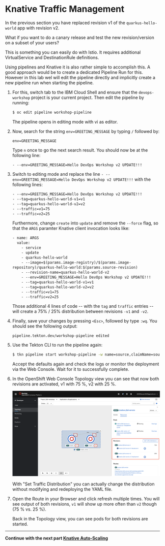 # Knative Traffic Management

In the previous section you have replaced revision v1 of the `quarkus-hello-world` app with revision v2.

What if you want to do a canary release and test the new revision/version on a subset of your users?  

This is something you can easily do with Istio. It requires additional VirtualService and DestinationRule definitions.

Using pipelines and Knative it is also rather simple to accomplish this. A good approach would be to create a dedicated Pipeline Run for this. However in this lab wel will edit the pipeline directly and implicitly create a new pipeline run when starting the pipeline.

1. For this, switch tab to the IBM Cloud Shell and ensure that the `devops-workshop` project is your current project. Then edit the pipeline by running:
    
    ```bash
    $ oc edit pipeline workshop-pipeline
    ```
    
    The pipeline opens in editing mode with vi as editor. 

1. Now, search for the string `env=GREETING_MESSAGE` by typing `/` followed by:

    ```
    env=GREETING_MESSAGE
    ```

    Type `n` once to go the next search result. You should now be at the following line:

    ```
    - --env=GREETING_MESSAGE=Hello DevOps Workshop v2 UPDATE!!!
    ```

1. Switch to editing mode and replace the line `- --env=GREETING_MESSAGE=Hello DevOps Workshop v2 UPDATE!!!` with the following lines:

    ```
    - --env=GREETING_MESSAGE=Hello DevOps Workshop v2 UPDATE!!!
    - --tag=quarkus-hello-world-v1=v1
    - --tag=quarkus-hello-world-v2=v2
    - --traffic=v1=75
    - --traffic=v2=25
    ```

    Furthermore, change `create` into `update` and remove the `--force` flag, so that the `ARGS` paramter Knative client invocation looks like:

    ```
    - name: ARGS
      value:
        - service
        - update
        - quarkus-hello-world
        - --image=$(params.image-registry)/$(params.image-repository)/quarkus-hello-world:$(params.source-revision)
        - --revision-name=quarkus-hello-world-v2
        - --env=GREETING_MESSAGE=Hello DevOps Workshop v2 UPDATE!!!
        - --tag=quarkus-hello-world-v1=v1
        - --tag=quarkus-hello-world-v2=v2
        - --traffic=v1=75
        - --traffic=v2=25        
    ```

    Those additional 4 lines of code -- with the `tag` and `traffic` entries -- will create a 75% / 25% distribution between revisions `-v1` and `-v2`.

1. Finally, save your changes by pressing `<Esc>`, followed by type `:wq`. You should see the following output:

    ```
    pipeline.tekton.dev/workshop-pipeline edited
    ```

1. Use the Tekton CLI to run the pipeline again:

    ```bash
    $ tkn pipeline start workshop-pipeline -w name=source,claimName=source-pvc -w name=maven-settings,config=maven-settings
    ```

    Accept the defaults again and check the logs or monitor the deployment via the Web Console. Wait for it to successfully complete.
   
1. In the OpenShift Web Console Topology view you can see that now both revisions are activated, v1 with 75 %, v2 with 25 %.
   
    ![canary](images/canary.png)

    With "Set Traffic Distribution" you can actually change the distribution without modifying and redeploying the YAML file.

1. Open the Route in your Browser and click refresh multiple times. You will see output of both revisions, `v1` will show up more often than `v2` though (75 % vs. 25 %).

    Back in the Topology view, you can see pods for both revisions are started.
   
---

__Continue with the next part [Knative Auto-Scaling](5-Scaling.md)__
